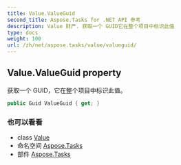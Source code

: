 ```yaml
---
title: Value.ValueGuid
second_title: Aspose.Tasks for .NET API 参考
description: Value 财产. 获取一个 GUID它在整个项目中标识此值
type: docs
weight: 100
url: /zh/net/aspose.tasks/value/valueguid/
---
```

## Value.ValueGuid property

获取一个 GUID，它在整个项目中标识此值。

```csharp
public Guid ValueGuid { get; }
```

### 也可以看看

* class [Value](../)
* 命名空间 [Aspose.Tasks](../../value/)
* 部件 [Aspose.Tasks](../../../)


